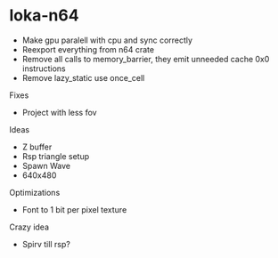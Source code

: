 # loka-n64

- Make gpu paralell with cpu and sync correctly
- Reexport everything from n64 crate
- Remove all calls to memory_barrier, they emit unneeded cache 0x0 instructions
- Remove lazy_static use once_cell

Fixes
- Project with less fov

Ideas
- Z buffer
- Rsp triangle setup
- Spawn Wave
- 640x480

Optimizations
- Font to 1 bit per pixel texture

Crazy idea
- Spirv till rsp?
